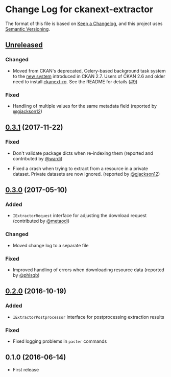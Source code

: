 # Change Log for ckanext-extractor

The format of this file is based on [Keep a Changelog], and this
project uses [Semantic Versioning].


## [Unreleased]

### Changed

- Moved from CKAN's deprecated, Celery-based background task system to the
  [new system](http://docs.ckan.org/en/latest/maintaining/background-tasks.html)
  introduced in CKAN 2.7. Users of CKAN 2.6 and older need to install
  [ckanext-rq](https://github.com/ckan/ckanext-rq). See the README for details
  ([#9](https://github.com/stadt-karlsruhe/ckanext-extractor/issues/9))

### Fixed

- Handling of multiple values for the same metadata field (reported by
  [@gjackson12](https://github.com/stadt-karlsruhe/ckanext-extractor/issues/11))


## [0.3.1] (2017-11-22)

### Fixed

- Don't validate package dicts when re-indexing them (reported and contributed
  by [@wardi](https://github.com/stadt-karlsruhe/ckanext-extractor/pull/6))

- Fixed a crash when trying to extract from a resource in a private dataset.
  Private datasets are now ignored. (reported by
  [@gjackson12](https://github.com/stadt-karlsruhe/ckanext-extractor/issues/8))


## [0.3.0] (2017-05-10)

### Added

- `IExtractorRequest` interface for adjusting the download request (contributed
  by [@metaodi](https://github.com/stadt-karlsruhe/ckanext-extractor/pull/5))

### Changed

- Moved change log to a separate file

### Fixed

- Improved handling of errors when downloading resource data (reported by
  [@phisqb](https://github.com/stadt-karlsruhe/ckanext-extractor/issues/4))


## [0.2.0] (2016-10-19)

### Added

- `IExtractorPostprocessor` interface for postprocessing extraction results

### Fixed

- Fixed logging problems in `paster` commands


## 0.1.0 (2016-06-14)

- First release


[Keep a Changelog]: http://keepachangelog.com
[Semantic Versioning]: http://semver.org/

[Unreleased]: https://github.com/stadt-karlsruhe/ckanext-extractor/compare/v0.3.1...master
[0.3.1]: https://github.com/stadt-karlsruhe/ckanext-extractor/compare/v0.3.0...v0.3.1
[0.3.0]: https://github.com/stadt-karlsruhe/ckanext-extractor/compare/v0.2.0...v0.3.0
[0.2.0]: https://github.com/stadt-karlsruhe/ckanext-extractor/compare/v0.1.0...v0.2.0

